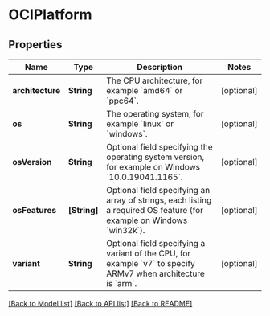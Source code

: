 # OCIPlatform

## Properties
Name | Type | Description | Notes
------------ | ------------- | ------------- | -------------
**architecture** | **String** | The CPU architecture, for example &#x60;amd64&#x60; or &#x60;ppc64&#x60;.  | [optional] 
**os** | **String** | The operating system, for example &#x60;linux&#x60; or &#x60;windows&#x60;.  | [optional] 
**osVersion** | **String** | Optional field specifying the operating system version, for example on Windows &#x60;10.0.19041.1165&#x60;.  | [optional] 
**osFeatures** | **[String]** | Optional field specifying an array of strings, each listing a required OS feature (for example on Windows &#x60;win32k&#x60;).  | [optional] 
**variant** | **String** | Optional field specifying a variant of the CPU, for example &#x60;v7&#x60; to specify ARMv7 when architecture is &#x60;arm&#x60;.  | [optional] 

[[Back to Model list]](../README.md#documentation-for-models) [[Back to API list]](../README.md#documentation-for-api-endpoints) [[Back to README]](../README.md)


